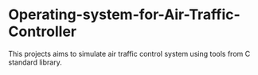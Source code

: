 # Operating-system-for-Air-Traffic-Controller
This projects aims to simulate air traffic control system using tools from C standard library.
